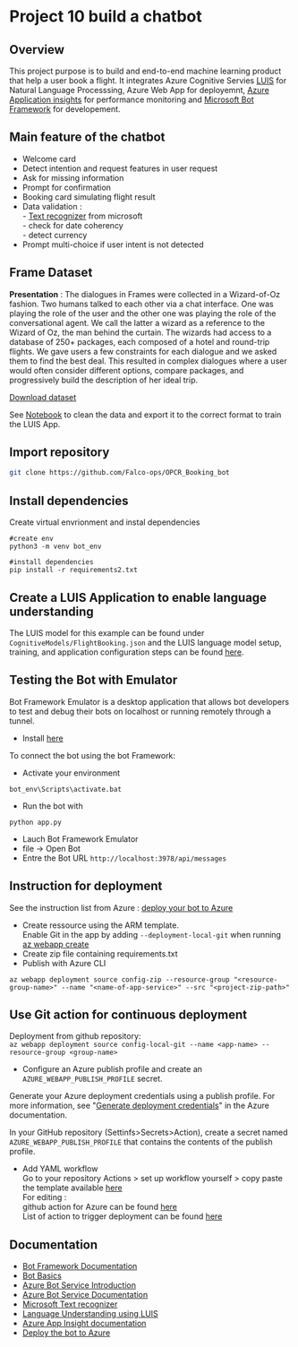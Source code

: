 # Project 10 build a chatbot

## Overview
This project purpose is to build and end-to-end machine learning product that help a user book a flight. It integrates Azure Cognitive Servies [LUIS](https://www.luis.ai) for Natural Language Processsing, Azure Web App for deployemnt, [Azure Application insights](https://docs.microsoft.com/en-us/azure/azure-monitor/app/app-insights-overview) for performance monitoring and [Microsoft Bot Framework](https://dev.botframework.com) for developement.

## Main feature of the chatbot
* Welcome card
* Detect intention and request features in user request
* Ask for missing information
* Prompt for confirmation
* Booking card simulating flight result
* Data validation :  
      - [Text recognizer](https://github.com/microsoft/Recognizers-Text/tree/master/Python) from microsoft  
      - check for date coherency  
      - detect currency  
* Prompt multi-choice if user intent is not detected

## Frame Dataset
**Presentation** : The dialogues in Frames were collected in a Wizard-of-Oz fashion. Two humans talked to each other via a chat interface. One was playing the role of the user and the other one was playing the role of the conversational agent. We call the latter a wizard as a reference to the Wizard of Oz, the man behind the curtain. The wizards had access to a database of 250+ packages, each composed of a hotel and round-trip flights. We gave users a few constraints for each dialogue and we asked them to find the best deal. This resulted in complex dialogues where a user would often consider different options, compare packages, and progressively build the description of her ideal trip.

[Download dataset](https://www.microsoft.com/en-us/research/project/frames-dataset/)

See [Notebook](https://github.com/Falco-ops/OPCR_Booking_bot/blob/master/Notebook/proj10_data_analyse.ipynb) to clean the data and export it to the correct format to train the LUIS App.

## Import repository
```bash
git clone https://github.com/Falco-ops/OPCR_Booking_bot

```


## Install dependencies
Create virtual envrionment and instal dependencies
```console
#create env
python3 -m venv bot_env

#install dependencies
pip install -r requirements2.txt
```

## Create a LUIS Application to enable language understanding
The LUIS model for this example can be found under `CognitiveModels/FlightBooking.json` and the LUIS language model setup, training, and application configuration steps can be found [here](https://docs.microsoft.com/en-us/azure/bot-service/bot-builder-howto-v4-luis?view=azure-bot-service-4.0&tabs=cs).

## Testing the Bot with Emulator
Bot Framework Emulator is a desktop application that allows bot developers to test and debug their bots on localhost or running remotely through a tunnel.
* Install [here](https://github.com/Microsoft/BotFramework-Emulator/releases)

To connect the bot using the bot Framework:
* Activate your environment
```console
bot_env\Scripts\activate.bat
```
* Run the bot with
```Console
python app.py
```
* Lauch Bot Framework Emulator
* file -> Open Bot
* Entre the Bot URL `http://localhost:3978/api/messages`

## Instruction for deployment
See the instruction list from Azure : [deploy your bot to Azure](https://aka.ms/azuredeployment)  
* Create ressource using the ARM template.  
Enable Git in the app by adding `--deployment-local-git` when running [az webapp create](https://learn.microsoft.com/en-us/cli/azure/webapp#az-webapp-create)  
* Create zip file containing requirements.txt  
* Publish with Azure CLI  
```console
az webapp deployment source config-zip --resource-group "<resource-group-name>" --name "<name-of-app-service>" --src "<project-zip-path>"
```

## Use Git action for continuous deployment
Deployment from github repository:  
`az webapp deployment source config-local-git --name <app-name> --resource-group <group-name>`  
* Configure an Azure publish profile and create an `AZURE_WEBAPP_PUBLISH_PROFILE` secret.  

Generate your Azure deployment credentials using a publish profile. For more information, see "[Generate deployment credentials](https://docs.microsoft.com/azure/app-service/deploy-github-actions?tabs=applevel#generate-deployment-credentials)" in the Azure documentation.  

In your GitHub repository (Settinfs>Secrets>Action), create a secret named `AZURE_WEBAPP_PUBLISH_PROFILE` that contains the contents of the publish profile.  
* Add YAML workflow  
Go to your repository Actions > set up workflow yourself > copy paste the template available [here](https://docs.github.com/en/actions/deployment/deploying-to-your-cloud-provider/deploying-to-azure/deploying-python-to-azure-app-service)  
For editing :   
github action for Azure can be found [here](https://github.com/marketplace?query=Azure&type=actions)  
List of action to trigger deployment can be found [here](https://docs.github.com/en/actions/using-workflows/workflow-syntax-for-github-actions)  



## Documentation

- [Bot Framework Documentation](https://docs.botframework.com)
- [Bot Basics](https://docs.microsoft.com/azure/bot-service/bot-builder-basics?view=azure-bot-service-4.0)
- [Azure Bot Service Introduction](https://docs.microsoft.com/azure/bot-service/bot-service-overview-introduction?view=azure-bot-service-4.0)
- [Azure Bot Service Documentation](https://docs.microsoft.com/azure/bot-service/?view=azure-bot-service-4.0)
- [Microsoft Text recognizer](https://github.com/microsoft/Recognizers-Text/tree/master/Python)
- [Language Understanding using LUIS](https://docs.microsoft.com/en-us/azure/cognitive-services/luis/)
- [Azure App Insight documentation](https://docs.microsoft.com/en-us/azure/azure-monitor/app/app-insights-overview)
- [Deploy the bot to Azure](https://aka.ms/azuredeployment)



